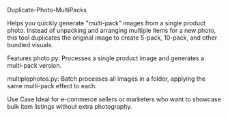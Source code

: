 Duplicate-Photo-MultiPacks

Helps you quickly generate "multi-pack" images from a single product photo. Instead of unpacking and arranging multiple items for a new photo, this tool duplicates the original image to create 5-pack, 10-pack, and other bundled visuals.

Features
photo.py: Processes a single product image and generates a multi-pack version.

multiplephotos.py: Batch processes all images in a folder, applying the same multi-pack effect to each.

Use Case
Ideal for e-commerce sellers or marketers who want to showcase bulk item listings without extra photography.

